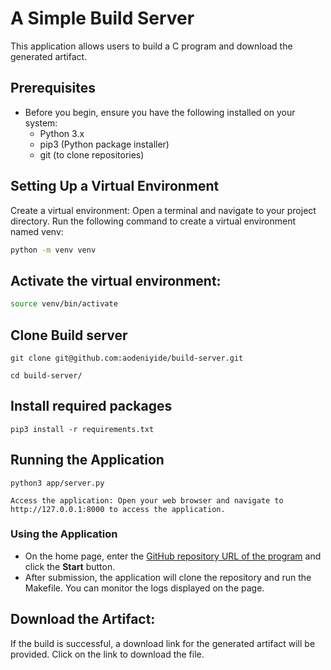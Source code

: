 # A Simple Build Server


This application allows users to build a C program and download the generated artifact.

## Prerequisites
 * Before you begin, ensure you have the following installed on your system:
   * Python 3.x
   * pip3 (Python package installer)
   * git (to clone repositories)




## Setting Up a Virtual Environment
Create a virtual environment: Open a terminal and navigate to your project directory. Run the following command to create a virtual environment named venv:
```bash
python -m venv venv
```
## Activate the virtual environment:

```bash
source venv/bin/activate
```

## Clone Build server
```
git clone git@github.com:aodeniyide/build-server.git

cd build-server/
```
## Install required packages
```
pip3 install -r requirements.txt
```


## Running the Application
```
python3 app/server.py

Access the application: Open your web browser and navigate to http://127.0.0.1:8000 to access the application.
```

### Using the Application
  * On the home page, enter the [GitHub repository URL of the program](git@github.com:aodeniyide/sample-program.git) and click the **Start** button.
  * After submission, the application will clone the repository and run the Makefile. You can monitor the logs displayed on the page.

## Download the Artifact:
If the build is successful, a download link for the generated artifact will be provided. Click on the link to download the file.
